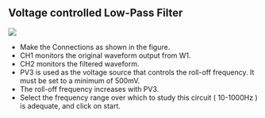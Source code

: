 Voltage controlled Low-Pass Filter
---

![](https://fossasia.github.io/pslab-experiments/images/schematics/ad9833-lowpass.svg)

* Make the Connections as shown in the figure.
* CH1 monitors the original waveform output from W1.
* CH2 monitors the filtered waveform.
* PV3 is used as the voltage source that controls the roll-off frequency. It must be set to a minimum of 500mV.
* The roll-off frequency increases with PV3.
* Select the frequency range over which to study this circuit ( 10-1000Hz ) is adequate, and click on start.
